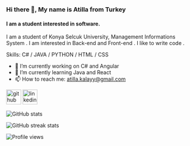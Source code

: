 ### Hi there 👋, My name is Atilla from Turkey 
#### I am a student interested in software.
I am a student of Konya Selcuk University, Management Informations System . I am interested in Back-end and Front-end . I like to write code .

Skills: C# / JAVA / PYTHON / HTML / CSS

- 🔭 I’m currently working on C# and Angular 
- 🌱 I’m currently learning Java and React 
- 📫 How to reach me: atilla.kalayy@gmail.com 


[<img src='https://cdn.jsdelivr.net/npm/simple-icons@3.0.1/icons/github.svg' alt='github' height='40'>](https://github.com/atillakalay)  [<img src='https://cdn.jsdelivr.net/npm/simple-icons@3.0.1/icons/linkedin.svg' alt='linkedin' height='40'>](https://www.linkedin.com/in/atilla-kalay/)  

![GitHub stats](https://github-readme-stats.vercel.app/api?username=atillakalay&show_icons=true&count_private=true)  

![GitHub streak stats](https://github-readme-streak-stats.herokuapp.com/?user=atilla-kalay-0a6274163)  

![Profile views](https://gpvc.arturio.dev/atillakalay)  
